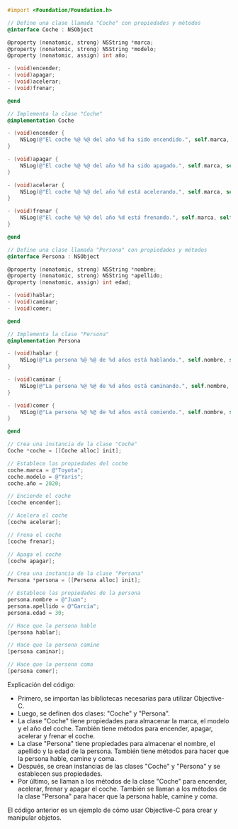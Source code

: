 ```objective-c
#import <Foundation/Foundation.h>

// Define una clase llamada "Coche" con propiedades y métodos
@interface Coche : NSObject

@property (nonatomic, strong) NSString *marca;
@property (nonatomic, strong) NSString *modelo;
@property (nonatomic, assign) int año;

- (void)encender;
- (void)apagar;
- (void)acelerar;
- (void)frenar;

@end

// Implementa la clase "Coche"
@implementation Coche

- (void)encender {
    NSLog(@"El coche %@ %@ del año %d ha sido encendido.", self.marca, self.modelo, self.año);
}

- (void)apagar {
    NSLog(@"El coche %@ %@ del año %d ha sido apagado.", self.marca, self.modelo, self.año);
}

- (void)acelerar {
    NSLog(@"El coche %@ %@ del año %d está acelerando.", self.marca, self.modelo, self.año);
}

- (void)frenar {
    NSLog(@"El coche %@ %@ del año %d está frenando.", self.marca, self.modelo, self.año);
}

@end

// Define una clase llamada "Persona" con propiedades y métodos
@interface Persona : NSObject

@property (nonatomic, strong) NSString *nombre;
@property (nonatomic, strong) NSString *apellido;
@property (nonatomic, assign) int edad;

- (void)hablar;
- (void)caminar;
- (void)comer;

@end

// Implementa la clase "Persona"
@implementation Persona

- (void)hablar {
    NSLog(@"La persona %@ %@ de %d años está hablando.", self.nombre, self.apellido, self.edad);
}

- (void)caminar {
    NSLog(@"La persona %@ %@ de %d años está caminando.", self.nombre, self.apellido, self.edad);
}

- (void)comer {
    NSLog(@"La persona %@ %@ de %d años está comiendo.", self.nombre, self.apellido, self.edad);
}

@end

// Crea una instancia de la clase "Coche"
Coche *coche = [[Coche alloc] init];

// Establece las propiedades del coche
coche.marca = @"Toyota";
coche.modelo = @"Yaris";
coche.año = 2020;

// Enciende el coche
[coche encender];

// Acelera el coche
[coche acelerar];

// Frena el coche
[coche frenar];

// Apaga el coche
[coche apagar];

// Crea una instancia de la clase "Persona"
Persona *persona = [[Persona alloc] init];

// Establece las propiedades de la persona
persona.nombre = @"Juan";
persona.apellido = @"García";
persona.edad = 30;

// Hace que la persona hable
[persona hablar];

// Hace que la persona camine
[persona caminar];

// Hace que la persona coma
[persona comer];
```

Explicación del código:

* Primero, se importan las bibliotecas necesarias para utilizar Objective-C.
* Luego, se definen dos clases: "Coche" y "Persona".
* La clase "Coche" tiene propiedades para almacenar la marca, el modelo y el año del coche. También tiene métodos para encender, apagar, acelerar y frenar el coche.
* La clase "Persona" tiene propiedades para almacenar el nombre, el apellido y la edad de la persona. También tiene métodos para hacer que la persona hable, camine y coma.
* Después, se crean instancias de las clases "Coche" y "Persona" y se establecen sus propiedades.
* Por último, se llaman a los métodos de la clase "Coche" para encender, acelerar, frenar y apagar el coche. También se llaman a los métodos de la clase "Persona" para hacer que la persona hable, camine y coma.

El código anterior es un ejemplo de cómo usar Objective-C para crear y manipular objetos.